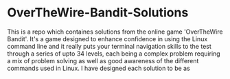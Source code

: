 # OverTheWire-Bandit-Solutions

This is a repo which containes solutions from the online game 'OverTheWire Bandit'. It's a game designed to enhance confidence in using the Linux command line and it really puts your terminal navigation skills to the test through a series of upto 34 levels, each being a complex problem requiring a mix of problem solving as well as good awareness of the different commands used in Linux. I have designed each solution to be as  
